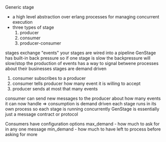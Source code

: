 Generic stage

- a high level abstraction over erlang processes for managing concurrent
  execution
- three types of stage
    1. producer
    1. consumer
    1. producer-consumer

stages exchange "events" your stages are wired into a pipeline GenStage has
built-in back pressure so if one stage is slow the backpressure will slow/stop
the production of events has a way to signal betwene processes about their
businesses stages are demand driven

1. consumer subscribes to a producer
2. consumer tells producer how many event it is willing to accept
3. producer sends at most that many events

consumer can send new messages to the producer about how many events it can now
handle => consumption is demand driven each stage runs in its own process so
each stage is running concurrently GenStage is essentially just a message
contract or protocol

Consumers have configuration options max_demand - how much to ask for in any one
message min_demand - how much to have left to process before asking for more
